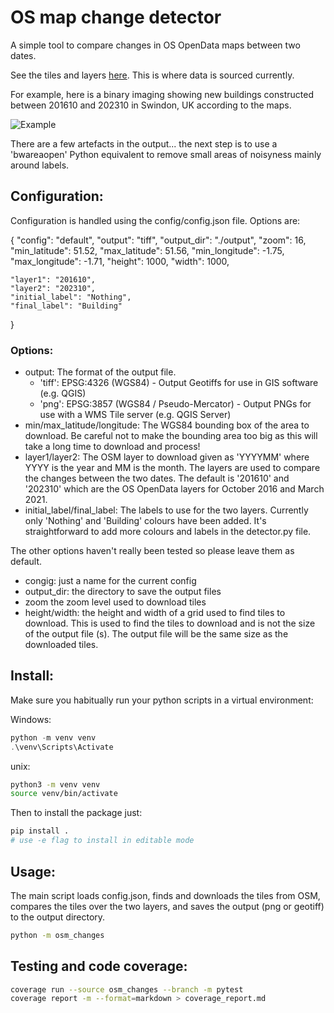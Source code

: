 # OS map change detector

A simple tool to compare changes in OS OpenData maps between two dates.

See the tiles and layers [here](https://os.openstreetmap.org/). This is where data is sourced currently.


For example, here is a binary imaging showing new buildings constructed between 201610 and 202310 in Swindon, UK according to the maps.
<!-- Example jpg: https://github.com/insar-uk/osm_changes/blob/main/example.jpg-->

![Example](https://raw.githubusercontent.com/insar-uk/osm_changes/main/example.jpg)

There are a few artefacts in the output... the next step is to use a 'bwareaopen' Python equivalent to remove small areas of noisyness mainly around labels.


## Configuration:

Configuration is handled using the config/config.json file. Options are:

{
    "config": "default",
    "output": "tiff",
    "output_dir": "./output",
    "zoom": 16,
    "min_latitude": 51.52,
    "max_latitude": 51.56,
    "min_longitude": -1.75,
    "max_longitude": -1.71,
    "height": 1000,
    "width": 1000,

    "layer1": "201610",
    "layer2": "202310",
    "initial_label": "Nothing",
    "final_label": "Building"
  }

### Options:
- output: The format of the output file.
    - 'tiff': EPSG:4326 (WGS84) - Output Geotiffs for use in GIS software (e.g. QGIS)
    - 'png': EPSG:3857 (WGS84 / Pseudo-Mercator) - Output PNGs for use with a WMS Tile server (e.g. QGIS Server)
- min/max_latitude/longitude: The WGS84 bounding box of the area to download. Be careful not to make the bounding area too big as this will take a long time to download and process!
- layer1/layer2: The OSM layer to download given as 'YYYYMM' where YYYY is the year and MM is the month. The layers are used to compare the changes between the two dates. The default is '201610' and '202310' which are the OS OpenData layers for October 2016 and March 2021.
- initial_label/final_label: The labels to use for the two layers. Currently only 'Nothing' and 'Building' colours have been added. It's straightforward to add more colours and labels in the detector.py file.

The other options haven't really been tested so please leave them as default.
- congig: just a name for the current config
- output_dir: the directory to save the output files
- zoom the zoom level used to download tiles
- height/width: the height and width of a grid used to find tiles to download. This is used to find the tiles to download and is not the size of the output file (s). The output file will be the same size as the downloaded tiles.

## Install:

Make sure you habitually run your python scripts in a virtual environment:

Windows:
```PowerShell
python -m venv venv
.\venv\Scripts\Activate
```

unix:
```bash
python3 -m venv venv
source venv/bin/activate
```

Then to install the package just:
```bash
pip install .
# use -e flag to install in editable mode
```

## Usage:

The main script loads config.json, finds and downloads the tiles from OSM, compares the tiles over the two layers, and saves the output (png or geotiff) to the output directory.

```bash
python -m osm_changes
```

## Testing and code coverage:

```bash
coverage run --source osm_changes --branch -m pytest
coverage report -m --format=markdown > coverage_report.md
```